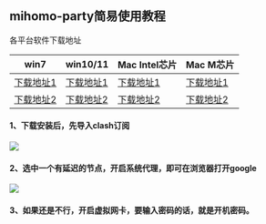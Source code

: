 ## mihomo-party简易使用教程

各平台软件下载地址

| win7 | win10/11 | Mac Intel芯片 | Mac M芯片 |
|-----|-----|-----|-----|
| [下载地址1](https://file.o4o.win/clash/mihono-party/windows/mihomo-party-win7-1.3.1-x64-setup.exe) | [下载地址1](https://file.o4o.win/clash/mihono-party/windows/mihomo-party-windows-1.3.1-x64-setup.exe) | [下载地址1](https://file.o4o.win/clash/mihono-party/macOs/mihomo-party-macos-1.3.1-x64.dmg) | [下载地址1](https://file.o4o.win/clash/mihono-party/macOs/mihomo-party-macos-1.3.1-arm64.dmg) |
| [下载地址2](http://file.helloking.top/clash/mihono-party/windows/mihomo-party-win7-1.3.1-x64-setup.exe) | [下载地址2](http://file.helloking.top/clash/mihono-party/windows/mihomo-party-windows-1.3.1-x64-setup.exe) | [下载地址2](http://file.helloking.top/clash/mihono-party/macOs/mihomo-party-macos-1.3.1-x64.dmg) | [下载地址2](http://file.helloking.top/clash/mihono-party/macOs/mihomo-party-macos-1.3.1-arm64.dmg) |


<!-- | 行3 单元格1 | 行3 单元格2 | 行3 单元格3 | 行3 单元格4 | -->

#### 1、下载安装后，先导入clash订阅
![](/img2/mihomo/m1.png)

#### 2、选中一个有延迟的节点，开启系统代理，即可在浏览器打开google
![](/img2/mihomo/m2.png)

#### 3、如果还是不行，开启虚拟网卡，要输入密码的话，就是开机密码。